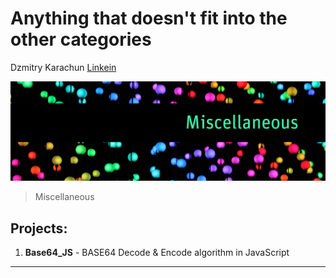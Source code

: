 # Anything that doesn't fit into the other categories

Dzmitry Karachun [Linkein](https://www.linkedin.com/in/dzmitry-karachun/)

![Miscellaneous](./images/misc.jpg)

> Miscellaneous

## Projects:

1. **Base64_JS** - BASE64 Decode & Encode algorithm in JavaScript

---

